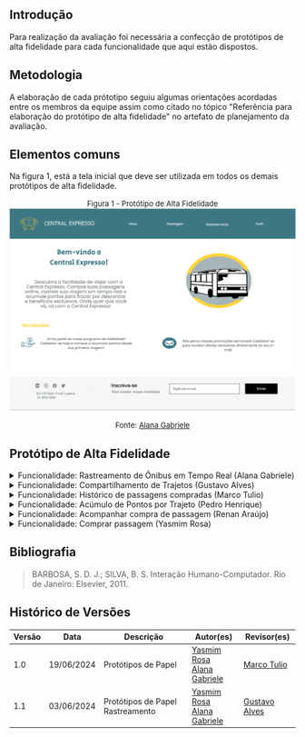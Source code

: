 ## Introdução

Para realização da avaliação foi necessária a confecção de protótipos de alta fidelidade para cada funcionalidade que aqui estão dispostos.

## Metodologia

A elaboração de cada prótotipo seguiu algumas orientações acordadas entre os membros da equipe assim como citado no tópico "Referência para elaboração do protótipo de alta fidelidade" no artefato de planejamento da avaliação.

## Elementos comuns

Na figura 1, está a tela inicial que deve ser utilizada em todos os demais protótipos de alta fidelidade.

<font size="2"><p style="text-align: center"> Figura 1 - Protótipo de Alta Fidelidade </font>
![alt text](image.png)
<font size="2"><p style="text-align: center">Fonte: <a href=""> Alana Gabriele </a></p></font>

## Protótipo de Alta Fidelidade

<details>
<summary>Funcionalidade: Rastreamento de Ônibus em Tempo Real (Alana Gabriele)</summary>
    Nas figuras 1 e 2 estão os prótotipos elaborados para a funcionalidade.
    <font size="2"><p style="text-align: center"> Figura 1 - Protótipo de Alta Fidelidade de Rastreamento de Ônibus em Tempo Real </font>
    <img src="../nivel_3/PAF/alana_1.png">
    <font size="2"><p style="text-align: center">Fonte: <a href=""> Alana Gabriele </a></p></font>
    <font size="2"><p style="text-align: center"> Figura 2 - Protótipo de Alta Fidelidade de Rastreamento de Ônibus em Tempo Real </font>
    <img src="../nivel_3/PAF/alana_2.png">
    <font size="2"><p style="text-align: center">Fonte: <a href=""> Alana Gabriele </a></p></font>
   
    <font size="2"><p style="text-align: center">Fonte: <a href=""> Alana Gabriele </a></p></font>

</details>

<details>
    <summary>Funcionalidade: Compartilhamento de Trajetos (Gustavo Alves) </summary>
    Nas figuras 4, 5, 6 e 7 estão os prótotipos elaborados para a funcionalidade.
    <font size="2"><p style="text-align: center"> Figura 4 - Protótipo de Alta Fidelidade Compartilhamento de Trajetos </font>
    <img src="../Gustavo/gusta1.jpeg">
    <font size="2"><p style="text-align: center">Fonte: <a href=""> Gustavo Alves </a></p></font>
    <font size="2"><p style="text-align: center"> Figura 5 - Protótipo de Alta Fidelidade Compartilhamento de Trajetos </font>
    <img src="../Gustavo/gusta2.jpeg">
    <font size="2"><p style="text-align: center">Fonte: <a href=""> Gustavo Alves </a></p></font>
    <font size="2"><p style="text-align: center"> Figura 6 - Protótipo de Alta Fidelidade Compartilhamento de Trajetos </font>
    <img src="../Gustavo/gusta3.jpeg">
    <font size="2"><p style="text-align: center">Fonte: <a href=""> Gustavo Alves </a></p></font>
    <font size="2"><p style="text-align: center"> Figura 7 - Protótipo de Alta Fidelidade Compartilhamento de Trajetos </font>
    <img src="../Gustavo/gusta4.jpeg">
    <font size="2"><p style="text-align: center">Fonte: <a href=""> Gustavo Alves </a></p></font>
</details>

<details>
    <summary> Funcionalidade: Histórico de passagens compradas (Marco Tulio) </summary>
    Nas figuras 9, 10, 11, e 12 estão os prótotipos elaborados para a funcionalidade.
    <font size="2"><p style="text-align: center"> Figura 9 - Protótipo de Alta Fidelidade Histórico de passagens compradas</font>
    <img src="../PAF/mar_1.png">
    <font size="2"><p style="text-align: center">Fonte: <a href=""> Marco Tulio </a></p></font>
    <font size="2"><p style="text-align: center"> Figura 10 - Protótipo de alta fidelidade Histórico de passagens compradas</font>
    <img src="../PAF/mar_2.png">
    <font size="2"><p style="text-align: center">Fonte: <a href=""> Marco Tulio </a></p></font>
    <font size="2"><p style="text-align: center"> Figura 11 - Protótipo  de alta fidelidade de passagens compradas</font>
    <img src="../PAF/mar_3.png">
    <font size="2"><p style="text-align: center">Fonte: <a href=""> Marco Tulio </a></p></font>
    <font size="2"><p style="text-align: center"> Figura 12 - Protótipo de alta fidelidade Histórico de passagens compradas</font>
    <img src="../PAF/mar_4.png">
    <font size="2"><p style="text-align: center">Fonte: <a href=""> Marco Tulio </a></p></font>
    <font size="2"><p style="text-align: center"> Figura 13 - Protótipo de alta fidelidade Histórico de passagens compradas</font>
    <img src="../PAF/mar_5.png">

</details>

<details>
    <summary>Funcionalidade: Acúmulo de Pontos por Trajeto (Pedro Henrique)</summary>
    Nas figuras 13, 14, 15, 16 e 17 estão os prótotipos elaborados para a funcionalidade.
    <font size="2"><p style="text-align: center"> Figura 13 - Protótipo de Alta Fidelidade Acúmulo de Pontos por Trajeto</font>
    <img src="../prototipo_papel/pedro/p1.jpeg">
    <font size="2"><p style="text-align: center">Fonte: <a href=""> Pedro Henrique </a></p></font>
    <font size="2"><p style="text-align: center"> Figura 14 - Protótipo de Alta Fidelidade Acúmulo de Pontos por Trajeto</font>
    <img src="../prototipo_papel/pedro/p2.jpeg">
    <font size="2"><p style="text-align: center">Fonte: <a href=""> Pedro Henrique </a></p></font>
    <font size="2"><p style="text-align: center"> Figura 15 - Protótipo de Alta Fidelidade Acúmulo de Pontos por Trajeto</font>
    <img src="../prototipo_papel/pedro/p3.jpeg">
    <font size="2"><p style="text-align: center">Fonte: <a href=""> Pedro Henrique </a></p></font>
    <font size="2"><p style="text-align: center"> Figura 16 - Protótipo de Alta Fidelidade Acúmulo de Pontos por Trajeto</font>
    <img src="../prototipo_papel/pedro/p4.jpeg">
    <font size="2"><p style="text-align: center">Fonte: <a href=""> Pedro Henrique </a></p></font>
    <font size="2"><p style="text-align: center"> Figura 17 - Protótipo de Alta Fidelidade Acúmulo de Pontos por Trajeto</font>
    <img src="../prototipo_papel/pedro/p5.jpeg">
    <font size="2"><p style="text-align: center">Fonte: <a href=""> Pedro Henrique </a></p></font>

</details>

<details>
    <summary> Funcionalidade: Acompanhar compra de passagem (Renan Araújo)</summary>
    Nas figuras 18, 19, 20 e 21 estão os prótotipos elaborados para a funcionalidade.
    <font size="2"><p style="text-align: center"> Figura 18 - Protótipo de Alta Fidelidade Acompanhar compra de passagem</font>
    <img src="../prototipo_papel/renan/r1.jpeg">
    <font size="2"><p style="text-align: center">Fonte: <a href=""> Renan Araújo </a></p></font>
    <font size="2"><p style="text-align: center"> Figura 19 - Protótipo de Alta Fidelidade Acompanhar compra de passagem</font>
    <img src="../prototipo_papel/renan/r2.jpeg">
    <font size="2"><p style="text-align: center">Fonte: <a href=""> Renan Araújo </a></p></font>
    <font size="2"><p style="text-align: center"> Figura 20 - Protótipo de Alta Fidelidade Acompanhar compra de passagem</font>
    <img src="../prototipo_papel/renan/r3.jpeg">
    <font size="2"><p style="text-align: center">Fonte: <a href=""> Renan Araújo </a></p></font>
    <font size="2"><p style="text-align: center"> Figura 21 - Protótipo de Alta Fidelidade Acompanhar compra de passagem</font>
    <img src="../prototipo_papel/renan/r4.jpeg">
    <font size="2"><p style="text-align: center">Fonte: <a href=""> Renan Araújo </a></p></font>

</details>

<details>
    <summary> Funcionalidade: Comprar passagem (Yasmim Rosa)  </summary>
    Nas figuras 22, 23, 24, 25, 26, 27, 28 e 29 estão os prótotipos elaborados para a funcionalidade.
    <font size="2"><p style="text-align: center"> Figura 22 - Protótipo de Alta Fidelidade Comprar passagem</font>
    <img src="../PAF/yas_1.png">
    <font size="2"><p style="text-align: center">Fonte: <a href=""> Yasmim Rosa </a></p></font>
    <font size="2"><p style="text-align: center"> Figura 23 - Protótipo de Alta Fidelidade Comprar passagem</font>
    <img src="../PAF/yas_2.png">
    <font size="2"><p style="text-align: center">Fonte: <a href=""> Yasmim Rosa </a></p></font>
    <font size="2"><p style="text-align: center"> Figura 24 - Protótipo de Alta Fidelidade Comprar passagem</font>
    <img src="../PAF/yas_3.png">
    <font size="2"><p style="text-align: center">Fonte: <a href=""> Yasmim Rosa </a></p></font>
    <font size="2"><p style="text-align: center"> Figura 25 - Protótipo de Alta Fidelidade Comprar passagem</font>
    <img src="../PAF/yas_4.png">
    <font size="2"><p style="text-align: center">Fonte: <a href=""> Yasmim Rosa </a></p></font>
    <font size="2"><p style="text-align: center"> Figura 26 - Protótipo de Alta Fidelidade Comprar passagem</font>
    <img src="../PAF/yas_5.png">
    <font size="2"><p style="text-align: center">Fonte: <a href=""> Yasmim Rosa </a></p></font>
    <font size="2"><p style="text-align: center"> Figura 27 - Protótipo de Alta Fidelidade Comprar passagem</font>
    <img src="../PAF/yas_6.png">
    <font size="2"><p style="text-align: center">Fonte: <a href=""> Yasmim Rosa </a></p></font>
</details>

## Bibliografia

> BARBOSA, S. D. J.; SILVA, B. S. Interação Humano-Computador. Rio de Janeiro: Elsevier, 2011.

## Histórico de Versões

| Versão |    Data    | Descrição                        | Autor(es)                               | Revisor(es)       |
| ------ | :--------: | -------------------------------- | --------------------------------------- | ----------------- |
| 1.0    | 19/06/2024 | Protótipos de Papel              | [Yasmim Rosa]() <br> [Alana Gabriele]() | [Marco Tulio]()   |
| 1.1    | 03/06/2024 | Protótipos de Papel Rastreamento | [Yasmim Rosa]() <br> [Alana Gabriele]() | [Gustavo Alves]() |
